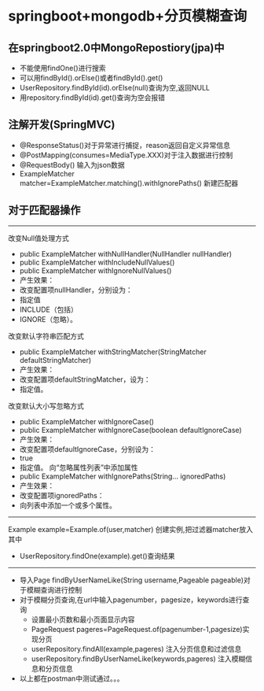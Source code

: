# springboot+mongodb+分页模糊查询
## 在springboot2.0中MongoRepostiory(jpa)中
   - 不能使用findOne()进行搜索
   - 可以用findById().orElse()或者findById().get()
   - UserRepository.findById(id).orElse(null)查询为空,返回NULL
   - 用repository.findById(id).get()查询为空会报错
## 注解开发(SpringMVC)
   - @ResponseStatus()对于异常进行捕捉，reason返回自定义异常信息
   - @PostMapping(consumes=MediaType.XXX)对于注入数据进行控制
   - @RequestBody() 输入为json数据
- ExampleMatcher matcher=ExampleMatcher.matching().withIgnorePaths() 新建匹配器
## 对于匹配器操作  
***
改变Null值处理方式
- public ExampleMatcher withNullHandler(NullHandler nullHandler)
- public ExampleMatcher withIncludeNullValues()
- public ExampleMatcher withIgnoreNullValues()
- 产生效果：
- 改变配置项nullHandler，分别设为：
- 指定值
- INCLUDE（包括）
- IGNORE（忽略）。

改变默认字符串匹配方式
- public ExampleMatcher withStringMatcher(StringMatcher defaultStringMatcher)
- 产生效果：
- 改变配置项defaultStringMatcher，设为：
- 指定值。

改变默认大小写忽略方式
- public ExampleMatcher withIgnoreCase()
- public ExampleMatcher withIgnoreCase(boolean defaultIgnoreCase)
- 产生效果：
- 改变配置项defaultIgnoreCase，分别设为：
- true
- 指定值。
向“忽略属性列表”中添加属性
- public ExampleMatcher withIgnorePaths(String... ignoredPaths)
- 产生效果：
- 改变配置项ignoredPaths：
- 向列表中添加一个或多个属性。
***

Example<User> example=Example.of(user,matcher) 创建实例,把过滤器matcher放入其中
- UserRepository.findOne(example).get()查询结果
***
- 导入Page<User> findByUserNameLike(String username,Pageable pageable)对于模糊查询进行控制
- 对于模糊分页查询,在url中输入pagenumber，pagesize，keywords进行查询
   - 设置最小页数和最小页面显示内容 
   - PageRequest pageres=PageRequest.of(pagenumber-1,pagesize)实现分页
   - userRepository.findAll(example,pageres) 注入分页信息和过滤信息
   - userRepository.findByUserNameLike(keywords,pageres) 注入模糊信息和分页信息
- 以上都在postman中测试通过。。。
